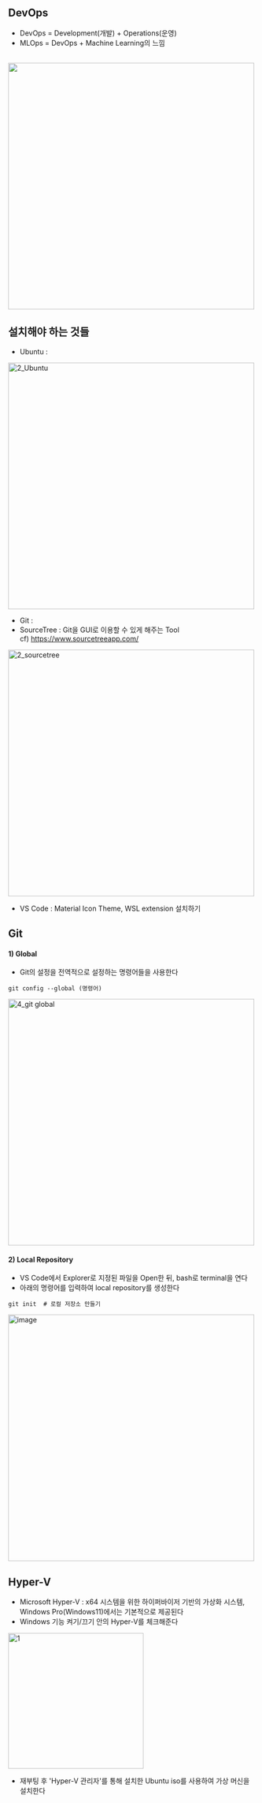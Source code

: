 ## DevOps
- DevOps = Development(개발) + Operations(운영)
- MLOps = DevOps + Machine Learning의 느낌

<br>

<img width="500" src="https://github.com/namkidong98/SKT_FLY_AI_Challenger4/assets/113520117/481fa61f-e129-44ca-b088-73d90f19ca0f">


## 설치해야 하는 것들
- Ubuntu :

<img width="500" alt="2_Ubuntu" src="https://github.com/namkidong98/SKT_FLY_AI_Challenger4/assets/113520117/085af8bd-0d5d-4a85-be8f-368765fbd290">

- Git :
- SourceTree : Git을 GUI로 이용할 수 있게 해주는 Tool   
  cf) https://www.sourcetreeapp.com/

<img width="500" alt="2_sourcetree" src="https://github.com/namkidong98/SKT_FLY_AI_Challenger4/assets/113520117/fa7180fc-8d0c-45f2-9041-49d5c7c2c9fb">

- VS Code : Material Icon Theme, WSL extension 설치하기
  

## Git
#### 1) Global 
- Git의 설정을 전역적으로 설정하는 명령어들을 사용한다
```
git config --global (명령어)
```

<img width="500" alt="4_git global" src="https://github.com/namkidong98/SKT_FLY_AI_Challenger4/assets/113520117/f0cd022d-8c11-4d47-a99f-8796034622f9">

#### 2) Local Repository
- VS Code에서 Explorer로 지정된 파일을 Open한 뒤, bash로 terminal을 연다
- 아래의 명령어를 입력하여 local repository를 생성한다
```
git init  # 로컬 저장소 만들기
```
<img width="500" alt="image" src="https://github.com/namkidong98/SKT_FLY_AI_Challenger4/assets/113520117/d41a8c28-ca04-4342-9378-06c6d4aa7140">

<br>

## Hyper-V
- Microsoft Hyper-V : x64 시스템을 위한 하이퍼바이저 기반의 가상화 시스템, Windows Pro(Windows11)에서는 기본적으로 제공된다
- Windows 기능 켜기/끄기 안의 Hyper-V를 체크해준다

<img width="275" alt="1" src="https://github.com/namkidong98/SKT_FLY_AI_Challenger4/assets/113520117/40be9cea-4379-49e5-8f55-4879348a47ef">

- 재부팅 후 'Hyper-V 관리자'를 통해 설치한 Ubuntu iso를 사용하여 가상 머신을 설치한다
